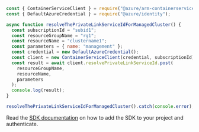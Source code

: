 ```javascript
const { ContainerServiceClient } = require("@azure/arm-containerservice");
const { DefaultAzureCredential } = require("@azure/identity");

async function resolveThePrivateLinkServiceIdForManagedCluster() {
  const subscriptionId = "subid1";
  const resourceGroupName = "rg1";
  const resourceName = "clustername1";
  const parameters = { name: "management" };
  const credential = new DefaultAzureCredential();
  const client = new ContainerServiceClient(credential, subscriptionId);
  const result = await client.resolvePrivateLinkServiceId.post(
    resourceGroupName,
    resourceName,
    parameters
  );
  console.log(result);
}

resolveThePrivateLinkServiceIdForManagedCluster().catch(console.error);
```

Read the [SDK documentation](https://github.com/Azure/azure-sdk-for-js/blob/%40azure%2Farm-containerservice_16.1.0-beta.2/sdk/containerservice/arm-containerservice/README.md) on how to add the SDK to your project and authenticate.
